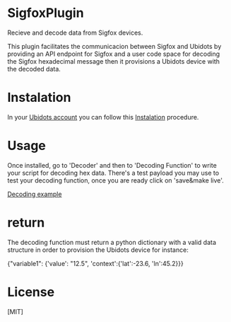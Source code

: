 # SigfoxPlugin

Recieve and decode data from Sigfox devices. 

This plugin facilitates the communicacion between Sigfox and Ubidots by providing an API endpoint for Sigfox and a user code space for decoding the Sigfox hexadecimal message then it provisions a Ubidots device with the decoded data.

# Instalation 

In your [Ubidots account](https://industrial.ubidots.com/accounts/signin/) you can follow this
[Instalation](https://res.cloudinary.com/di2vaxvhl/image/upload/v1630362242/Customer%20Success/DocsAssets/plugin-sigfox/plugin_instalation.gif)
procedure.

# Usage

Once installed, go to 'Decoder' and then to 'Decoding Function' to write your script for decoding hex data. There's a test payload you may use to test your decoding function, once you are ready click on 'save&make live'.

[Decoding example](https://res.cloudinary.com/di2vaxvhl/image/upload/v1630360340/Customer%20Success/DocsAssets/plugin-sigfox/pruebaDecoding.gif)

# return

The decoding function must return a python dictionary with a valid data structure in order to provision the Ubidots device for instance: 

{"variable1": {'value': "12.5", 'context':{'lat':-23.6, 'ln':45.2}}}

# License
[MIT]

